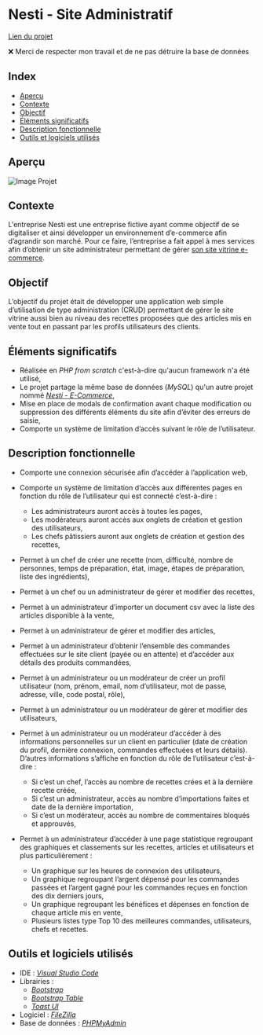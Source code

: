 # Nesti - Site Administratif

[Lien du projet](http://projets.teillieraxel.com/nesti-site-administratif/connection)

❌ Merci de respecter mon travail et de ne pas détruire la base de données

## Index

- [Aperçu](https://github.com/Axel-Teillier/Nesti-Site-E-Commerce/blob/master/README.md#aperçu)
- [Contexte](https://github.com/Axel-Teillier/Nesti-Site-E-Commerce/blob/master/README.md#contexte)
- [Objectif](https://github.com/Axel-Teillier/Nesti-Site-E-Commerce/blob/master/README.md#objectif-du-projet)
- [Éléments significatifs](https://github.com/Axel-Teillier/Nesti-Site-E-Commerce/blob/master/README.md#éléments-significatifs)
- [Description fonctionnelle](https://github.com/Axel-Teillier/Nesti-Site-E-Commerce/blob/master/README.md#description-fonctionnelle-des-besoins)
- [Outils et logiciels utilisés](https://github.com/Axel-Teillier/Nesti-Site-E-Commerce/blob/master/README.md#outils-et-logiciels-utilisés)

## Aperçu

![Image Projet](https://teillieraxel.com/static/media/Nesti%20-%20site%20administratif.1a3125e3.png)

## Contexte

L'entreprise Nesti est une entreprise fictive ayant comme objectif de se digitaliser et ainsi développer un environnement d’e-commerce afin d’agrandir son marché. Pour ce faire, l’entreprise a fait appel à mes services afin d’obtenir un site administrateur permettant de gérer [son site vitrine e-commerce](https://projets.teillieraxel.com/nesti-site-e-commerce/public/).


## Objectif

L’objectif du projet était de développer une application web simple d’utilisation de type administration (CRUD) permettant de gérer le site vitrine aussi bien au niveau des recettes proposées que des articles mis en vente tout en passant par les profils utilisateurs des clients.


## Éléments significatifs

- Réalisée en *PHP from scratch* c'est-à-dire qu'aucun framework n'a été utilisé,
- Le projet partage la même base de données (*MySQL*) qu'un autre projet nommé [*Nesti - E-Commerce*](https://github.com/Axel-Teillier/Nesti-Site-E-Commerce),
- Mise en place de modals de confirmation avant chaque modification ou suppression des différents éléments du site afin d’éviter des erreurs de saisie,
- Comporte un système de limitation d’accès suivant le rôle de l’utilisateur.


## Description fonctionnelle

- Comporte une connexion sécurisée afin d’accéder à l’application web,

- Comporte un système de limitation d’accès aux différentes pages en fonction du rôle de l’utilisateur qui est connecté c’est-à-dire :
  - Les administrateurs auront accès à toutes les pages,
  - Les modérateurs auront accès aux onglets de création et gestion des utilisateurs,
  - Les chefs pâtissiers auront aux onglets de création et gestion des recettes,
  
- Permet à un chef de créer une recette (nom, difficulté, nombre de personnes, temps de préparation, état, image, étapes de préparation, liste des ingrédients),

- Permet à un chef ou un administrateur de gérer et modifier des recettes,

- Permet à un administrateur d’importer un document csv avec la liste des articles disponible à la vente,

- Permet à un administrateur de gérer et modifier des articles,

- Permet à un administrateur d’obtenir l’ensemble des commandes effectuées sur le site client (payée ou en attente) et d’accéder aux détails des produits commandées,

- Permet à un administrateur ou un modérateur de créer un profil utilisateur (nom, prénom, email, nom d’utilisateur, mot de passe, adresse, ville, code postal, rôle),

- Permet à un administrateur ou un modérateur de gérer et modifier des utilisateurs,

- Permet à un administrateur ou un modérateur d’accéder à des informations personnelles sur un client en particulier (date de création du profil, dernière connexion, commandes effectuées et leurs détails). D’autres informations s’affiche en fonction du rôle de l’utilisateur c’est-à-dire :
  - Si c’est un chef, l’accès au nombre de recettes crées et à la dernière recette créée,
  - Si c’est un administrateur, accès au nombre d’importations faites et date de la dernière importation,
  - Si c’est un modérateur, accès au nombre de commentaires bloqués et approuvés,

- Permet à un administrateur d’accéder à une page statistique regroupant des graphiques et classements sur les recettes, articles et utilisateurs et plus particulièrement :
  - Un graphique sur les heures de connexion des utilisateurs,
  - Un graphique regroupant l’argent dépensé pour les commandes passées et l’argent gagné pour les commandes reçues en fonction des dix derniers jours,
  - Un graphique regroupant les bénéfices et dépenses en fonction de chaque article mis en vente,
  - Plusieurs listes type Top 10 des meilleures commandes, utilisateurs, chefs et recettes.

## Outils et logiciels utilisés

- IDE : [*Visual Studio Code*](https://code.visualstudio.com/)
- Librairies : 
  - [*Bootstrap*](https://getbootstrap.com/)
  - [*Bootstrap Table*](https://bootstrap-table.com/)
  - [*Toast UI*](https://ui.toast.com)
- Logiciel : [*FileZilla*](https://filezilla-project.org/)
- Base de données : [*PHPMyAdmin*](https://www.phpmyadmin.net/)

